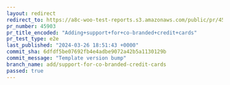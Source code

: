 ```yaml
---
layout: redirect
redirect_to: https://a8c-woo-test-reports.s3.amazonaws.com/public/pr/45903/e2e/index.html
pr_number: 45903
pr_title_encoded: "Adding+support+for+co-branded+credit+cards"
pr_test_type: e2e
last_published: "2024-03-26 18:51:43 +0000"
commit_sha: 6dfdf5be07692fb4e4adbe9072a42b5a1130129b
commit_message: "Template version bump"
branch_name: add/support-for-co-branded-credit-cards
passed: true
---
```

